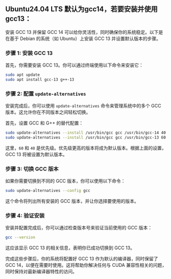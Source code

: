 ## Ubuntu24.04 LTS 默认为gcc14，若要安装并使用gcc13：

安装 GCC 13 并保留 GCC 14 可以给你灵活性，同时确保你的系统稳定。以下是在基于 Debian 的系统（如 Ubuntu）上安装 GCC 13 并设置默认版本的步骤。

### 步骤 1: 安装 GCC 13
首先，你需要安装 GCC 13。你可以通过终端使用以下命令来安装它：

```bash
sudo apt update
sudo apt install gcc-13 g++-13
```

### 步骤 2: 配置 `update-alternatives`
安装完成后，你可以使用 `update-alternatives` 命令来管理系统中的多个 GCC 版本。这允许你在不同版本之间轻松切换。

首先，设置 GCC 和 G++ 的替代配置：

```bash
sudo update-alternatives --install /usr/bin/gcc gcc /usr/bin/gcc-14 40 --slave /usr/bin/g++ g++ /usr/bin/g++-14
sudo update-alternatives --install /usr/bin/gcc gcc /usr/bin/gcc-13 60 --slave /usr/bin/g++ g++ /usr/bin/g++-13
```

这里，`60` 和 `40` 是优先级。优先级更高的版本将成为默认版本。根据上面的设置，GCC 13 将被设置为默认版本。

### 步骤 3: 切换 GCC 版本
如果你需要切换到不同的 GCC 版本，你可以使用以下命令：

```bash
sudo update-alternatives --config gcc
```

这个命令将列出所有安装的 GCC 版本，并让你选择要使用的版本。

### 步骤 4: 验证安装
安装并配置完成后，你可以通过检查版本号来验证当前使用的 GCC 版本：

```bash
gcc --version
```

这应该显示 GCC 13 的相关信息，表明你已成功切换到 GCC 13。

完成这些步骤后，你的系统将配置好 GCC 13 作为默认的编译器，同时保留了 GCC 14，以便在需要时使用。这将帮助你解决任何与 CUDA 兼容性相关的问题，同时保持对最新编译器特性的访问。